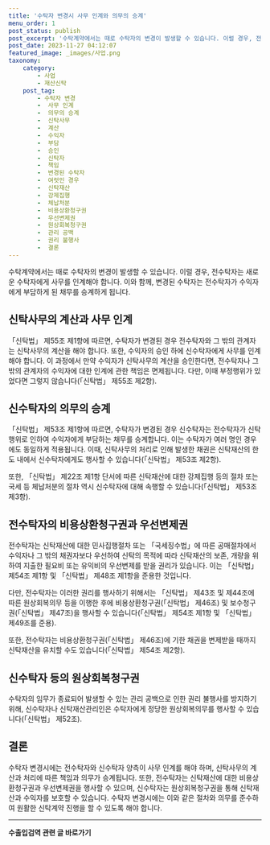 ```yaml
---
title: '수탁자 변경시 사무 인계와 의무의 승계'
menu_order: 1
post_status: publish
post_excerpt: '수탁계약에서는 때로 수탁자의 변경이 발생할 수 있습니다. 이럴 경우, 전수탁자는 새로운 수탁자에게 사무를 인계해야 합니다. 이와 함께, 변경된 수탁자는 전수탁자가 수익자에게 부담하게 된 채무를 승계하게 됩니다.'
post_date: 2023-11-27 04:12:07
featured_image: _images/사업.png
taxonomy:
    category:
        - 사업
        - 재산신탁
    post_tag:
        - 수탁자 변경
        -  사무 인계
        -  의무의 승계
        -  신탁사무
        -  계산
        -  수익자
        -  부담
        -  승인
        -  신탁자
        -  책임
        -  변경된 수탁자
        -  여럿인 경우
        -  신탁재산
        -  강제집행
        -  체납처분
        -  비용상환청구권
        -  우선변제권
        -  원상회복청구권
        -  관리 공백
        -  권리 불행사
        -  결론
---
```



수탁계약에서는 때로 수탁자의 변경이 발생할 수 있습니다. 이럴 경우, 전수탁자는 새로운 수탁자에게 사무를 인계해야 합니다. 이와 함께, 변경된 수탁자는 전수탁자가 수익자에게 부담하게 된 채무를 승계하게 됩니다.

##  신탁사무의 계산과 사무 인계

「신탁법」 제55조 제1항에 따르면, 수탁자가 변경된 경우 전수탁자와 그 밖의 관계자는 신탁사무의 계산을 해야 합니다. 또한, 수익자의 승인 하에 신수탁자에게 사무를 인계해야 합니다. 이 과정에서 만약 수익자가 신탁사무의 계산을 승인한다면, 전수탁자나 그 밖의 관계자의 수익자에 대한 인계에 관한 책임은 면제됩니다. 다만, 이때 부정행위가 있었다면 그렇지 않습니다(「신탁법」 제55조 제2항).

##  신수탁자의 의무의 승계

「신탁법」 제53조 제1항에 따르면, 수탁자가 변경된 경우 신수탁자는 전수탁자가 신탁행위로 인하여 수익자에게 부담하는 채무를 승계합니다. 이는 수탁자가 여러 명인 경우에도 동일하게 적용됩니다. 이때, 신탁사무의 처리로 인해 발생한 채권은 신탁재산의 한도 내에서 신수탁자에게도 행사할 수 있습니다(「신탁법」 제53조 제2항).

또한, 「신탁법」 제22조 제1항 단서에 따른 신탁재산에 대한 강제집행 등의 절차 또는 국세 등 체납처분의 절차 역시 신수탁자에 대해 속행할 수 있습니다(「신탁법」 제53조 제3항).

##  전수탁자의 비용상환청구권과 우선변제권

전수탁자는 신탁재산에 대한 민사집행절차 또는 「국세징수법」에 따른 공매절차에서 수익자나 그 밖의 채권자보다 우선하여 신탁의 목적에 따라 신탁재산의 보존, 개량을 위하여 지출한 필요비 또는 유익비의 우선변제를 받을 권리가 있습니다. 이는 「신탁법」 제54조 제1항 및 「신탁법」 제48조 제1항을 준용한 것입니다.

다만, 전수탁자는 이러한 권리를 행사하기 위해서는 「신탁법」 제43조 및 제44조에 따른 원상회복의무 등을 이행한 후에 비용상환청구권(「신탁법」 제46조) 및 보수청구권(「신탁법」 제47조)을 행사할 수 있습니다(「신탁법」 제54조 제1항 및 「신탁법」 제49조를 준용).

또한, 전수탁자는 비용상환청구권(「신탁법」 제46조)에 기한 채권을 변제받을 때까지 신탁재산을 유치할 수도 있습니다(「신탁법」 제54조 제2항).

##  신수탁자 등의 원상회복청구권

수탁자의 임무가 종료되어 발생할 수 있는 관리 공백으로 인한 권리 불행사를 방지하기 위해, 신수탁자나 신탁재산관리인은 수탁자에게 정당한 원상회복의무를 행사할 수 있습니다(「신탁법」 제52조).

##  결론

수탁자 변경시에는 전수탁자와 신수탁자 양측이 사무 인계를 해야 하며, 신탁사무의 계산과 처리에 따른 책임과 의무가 승계됩니다. 또한, 전수탁자는 신탁재산에 대한 비용상환청구권과 우선변제권을 행사할 수 있으며, 신수탁자는 원상회복청구권을 통해 신탁재산과 수익자를 보호할 수 있습니다. 수탁자 변경시에는 이와 같은 절차와 의무를 준수하여 원활한 신탁계약 진행을 할 수 있도록 해야 합니다.
<!-- wp:separator -->
<hr class="wp-block-separator has-alpha-channel-opacity"/>
<!-- /wp:separator -->

<!-- wp:group {"backgroundColor":"base","layout":{"type":"constrained"}} -->
<div class="wp-block-group has-base-background-color has-background"><!-- wp:paragraph {"align":"center","fontSize":"medium"} -->
<p class="has-text-align-center has-large-font-size"><strong>수출입검역 관련 글 바로가기</strong></p>
<!-- /wp:paragraph -->


<!-- wp:latest-posts
{"categories":[{"id":15006,"count":19,"description":"","link":"https://uknowlaw.com/category/%ec%88%98%ec%b6%9c%ec%9e%85%ea%b2%80%ec%97%ad/","name":"수출입검역","slug":"수출입검역","taxonomy":"category","parent":0,"meta":[],"_links":{"self":[{"href":"https://uknowlaw.com/wp-json/wp/v2/categories/15006"}],"collection":[{"href":"https://uknowlaw.com/wp-json/wp/v2/categories"}],"about":[{"href":"https://uknowlaw.com/wp-json/wp/v2/taxonomies/category"}],"wp:post_type":[{"href":"https://uknowlaw.com/wp-json/wp/v2/posts?categories=15006"}],"curies":[{"name":"wp","href":"https://api.w.org/{rel}","templated":true}]}}],"postsToShow":100,"excerptLength":28,"postLayout":"grid","columns":2,"featuredImageAlign":"left","featuredImageSizeSlug":"large","fontSize":"small"} /--></div>
<!-- /wp:group -->
